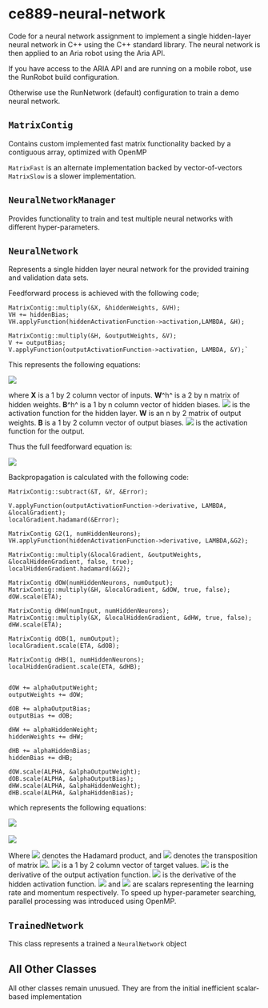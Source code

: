 # ce889-neural-network
Code for a neural network assignment to implement a single hidden-layer neural network in C++ using the C++ standard library. The neural network is then applied to an Aria robot using the Aria API.

If you have access to the ARIA API and are running on a mobile robot, use the RunRobot build configuration. 

Otherwise use the RunNetwork (default) configuration to train a demo neural network.

## `MatrixContig`
Contains custom implemented fast matrix functionality backed by a contiguous array, optimized with OpenMP

`MatrixFast` is an alternate implementation backed by vector-of-vectors 
`MatrixSlow` is a slower implementation.


## `NeuralNetworkManager`
Provides functionality to train and test multiple neural networks with different hyper-parameters.

## `NeuralNetwork`
Represents a single hidden layer neural network for the provided training and validation data sets. 

Feedforward process is achieved with the following code;

    MatrixContig::multiply(&X, &hiddenWeights, &VH);
    VH += hiddenBias;
    VH.applyFunction(hiddenActivationFunction->activation,LAMBDA, &H);
    
    MatrixContig::multiply(&H, &outputWeights, &V);
    V += outputBias;
    V.applyFunction(outputActivationFunction->activation, LAMBDA, &Y);`

This represents the following equations:

<img src="https://latex.codecogs.com/svg.latex?\\\mathbf{V}^h=\mathbf{XW}^h+\mathbf{B}^h\\\mathbf{H}=\varphi^h(\mathbf{V}^h)\\\mathbf{V}=\mathbf{HW}^h+\mathbf{B}\\\mathbf{Y}=\varphi(\mathbf{V}) "/>

where **X** is a 1 by 2 column vector of inputs. **W**^h^ is a 2 by n matrix of hidden weights. **B**^h^ is a 1 by n column vector of hidden biases. <img src="https://latex.codecogs.com/svg.latex?\varphi^h" /> is the activation function for the hidden layer. **W** is an n by 2 matrix of output weights. **B** is a 1 by 2 column vector of output biases. <img src="https://latex.codecogs.com/svg.latex?\varphi" /> is the activation function for the output.

Thus the full feedforward equation is:

<img src="https://latex.codecogs.com/svg.latex?\mathbf{Y}=\varphi\left(\left(\varphi^h\left(\mathbf{XW}^h+\mathbf{B}^h\right)\right)\mathbf{W}+\mathbf{B}\right) " />


Backpropagation is calculated with the following code:

    MatrixContig::subtract(&T, &Y, &Error);
    
    V.applyFunction(outputActivationFunction->derivative, LAMBDA, &localGradient);
    localGradient.hadamard(&Error);
    
    MatrixContig G2(1, numHiddenNeurons);
    VH.applyFunction(hiddenActivationFunction->derivative, LAMBDA,&G2);
    
    MatrixContig::multiply(&localGradient, &outputWeights, &localHiddenGradient, false, true);
    localHiddenGradient.hadamard(&G2);
    
    MatrixContig dOW(numHiddenNeurons, numOutput);
    MatrixContig::multiply(&H, &localGradient, &dOW, true, false);
    dOW.scale(ETA);
    
    MatrixContig dHW(numInput, numHiddenNeurons);
    MatrixContig::multiply(&X, &localHiddenGradient, &dHW, true, false);
    dHW.scale(ETA);
    
    MatrixContig dOB(1, numOutput);
    localGradient.scale(ETA, &dOB);
    
    MatrixContig dHB(1, numHiddenNeurons);
    localHiddenGradient.scale(ETA, &dHB);
    
    
    dOW += alphaOutputWeight;
    outputWeights += dOW;
    
    dOB += alphaOutputBias;
    outputBias += dOB;

    dHW += alphaHiddenWeight;
    hiddenWeights += dHW;

    dHB += alphaHiddenBias;
    hiddenBias += dHB;

    dOW.scale(ALPHA, &alphaOutputWeight);
    dOB.scale(ALPHA, &alphaOutputBias);
    dHW.scale(ALPHA, &alphaHiddenWeight);
    dHB.scale(ALPHA, &alphaHiddenBias);



which represents the following equations:

<img src="https://latex.codecogs.com/svg.latex?\\ \mathbf{E}=\mathbf{T-Y}\\\boldsymbol{\delta}=\mathbf{E}\circ \varphi^\prime({\mathbf{V}})\\\Delta\mathbf{W}=\eta\mathbf{H^T}\boldsymbol{\delta}+\alpha\Delta\mathbf{W_{t-1}}\\\Delta\mathbf{B}=\eta\boldsymbol{\delta}+\alpha\Delta\mathbf{B_{t-1}}\\\boldsymbol{\delta}^h=\boldsymbol{\delta}\mathbf{W^T}\circ \varphi^{h^\prime}(\mathbf{V}^h)\\\Delta\mathbf{W}^h=\eta\mathbf{X^T}\boldsymbol{\delta}^h+\alpha\Delta\mathbf{W}^h_\mathbf{t-1}\\\Delta\mathbf{B}^h=\eta\boldsymbol{\delta}^h+\alpha\Delta\mathbf{B}^h_\mathbf{t-1}" />
<br/><br/>
<img src="https://latex.codecogs.com/svg.latex?\\\Delta\mathbf{W_{t-1}}=\textbf{W}+\Delta\mathbf{W}\\ \Delta\mathbf{W}^h_\mathbf{t-1}=\textbf{W}^h+\Delta\mathbf{W^h}\\ \Delta\mathbf{B_{t-1}}=\textbf{B}+\Delta\mathbf{B}\\\Delta\mathbf{B}^h_\mathbf{t-1}=\textbf{B}^h+\Delta\mathbf{B}^h " />

Where <img src="https://latex.codecogs.com/svg.latex?\circ" /> denotes the Hadamard product, and <img src="https://latex.codecogs.com/svg.latex?\mathbf{M^T} " /> denotes the transposition of matrix <img src="https://latex.codecogs.com/svg.latex?\mathbf{M}" />. <img src="https://latex.codecogs.com/svg.latex?\mathbf{T}" /> is a 1 by 2 column vector of target values. <img src="https://latex.codecogs.com/svg.latex?\varphi^\prime" /> is the derivative of the output activation function. <img src="https://latex.codecogs.com/svg.latex?\varphi^{h^\prime}" /> is the derivative of the hidden activation function. <img src="https://latex.codecogs.com/svg.latex?\eta" /> and <img src="https://latex.codecogs.com/svg.latex?\alpha" /> are scalars representing the learning rate and momentum respectively.
To speed up hyper-parameter searching, parallel processing was introduced using OpenMP.


## `TrainedNetwork`
This class represents a trained a `NeuralNetwork` object

## All Other Classes
All other classes remain unusued. They are from the initial inefficient scalar-based implementation
